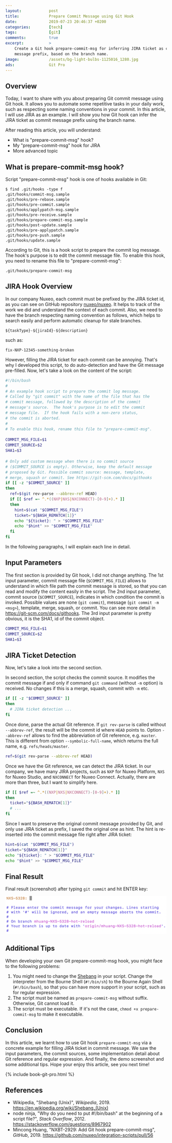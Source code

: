 ```yaml
---
layout:            post
title:             Prepare Commit Message using Git Hook
date:              2019-07-23 20:46:37 +0200
categories:        [tech]
tags:              [git]
comments:          true
excerpt:           >
    Create a Git hook prepare-commit-msg for inferring JIRA ticket as commit
    message prefix, based on the branch name.
image:             /assets/bg-light-bulbs-1125016_1280.jpg
ads:               Git Pro
---
```


## Overview

Today, I want to share with you about preparing Git commit message
using Git hook. It allows you to automate some repetitive tasks in your daily
work, such as respecting some naming conventions in your commit. In this
article, I will use JIRA as an example. I will show you how Git hook can infer
the JIRA ticket as commit message prefix using the branch name.

After reading this article, you will understand:

- What is "prepare-commit-msg" hook?
- My "prepare-commit-msg" hook for JIRA
- More advanced topic

## What is prepare-commit-msg hook?

Script "prepare-commit-msg" hook is one of hooks available in Git:

```
$ find .git/hooks -type f
.git/hooks/commit-msg.sample
.git/hooks/pre-rebase.sample
.git/hooks/pre-commit.sample
.git/hooks/applypatch-msg.sample
.git/hooks/pre-receive.sample
.git/hooks/prepare-commit-msg.sample
.git/hooks/post-update.sample
.git/hooks/pre-applypatch.sample
.git/hooks/pre-push.sample
.git/hooks/update.sample
```

According to Git, this is a hook script to prepare the commit log message.
The hook's purpose is to edit the commit message file. To enable this hook, you
need to rename this file to "prepare-commit-msg":

```
.git/hooks/prepare-commit-msg
```

## JIRA Hook Overview

In our company Nuxeo, each commit must be prefixed by the JIRA ticket id, as you
can see on GitHub repository [nuxeo/nuxeo](https://github.com/nuxeo/nuxeo). It
helps to track of the work we did and understand the context of each commit.
Also, we need to have the branch respecting naming convention as follows, which
helps to search easily and perform automatic cleanup for stale branches.

```
${taskType}-${jiraId}-${description}
```

such as:

```
fix-NXP-12345-something-broken
```

However, filling the JIRA ticket for each commit can be annoying. That's why I
developed this script, to do auto-detection and have the Git message pre-filled.
Now, let's take a look on the content of the script:

```sh
#!/bin/bash
#
# An example hook script to prepare the commit log message.
# Called by "git commit" with the name of the file that has the
# commit message, followed by the description of the commit
# message's source.  The hook's purpose is to edit the commit
# message file.  If the hook fails with a non-zero status,
# the commit is aborted.
#
# To enable this hook, rename this file to "prepare-commit-msg".

COMMIT_MSG_FILE=$1
COMMIT_SOURCE=$2
SHA1=$3

# Only add custom message when there is no commit source
# ($COMMIT_SOURCE is empty). Otherwise, keep the default message
# proposed by Git. Possible commit source: message, template,
# merge, squash or commit. See https://git-scm.com/docs/githooks
if [[ -z "$COMMIT_SOURCE" ]]
then
  ref=$(git rev-parse --abbrev-ref HEAD)
  if [[ $ref =~ ^.*((NXP|NXS|NXCONNECT)-[0-9]+).* ]]
  then
    hint=$(cat "$COMMIT_MSG_FILE")
    ticket="${BASH_REMATCH[1]}"
    echo "${ticket}: " > "$COMMIT_MSG_FILE"
    echo "$hint" >> "$COMMIT_MSG_FILE"
  fi
fi
```

In the following paragraphs, I will explain each line in detail.

## Input Parameters

The first section is provided by Git hook, I did not change anything. The 1st
input parameter, commit message file (`$COMMIT_MSG_FILE`) allows to understand
in which file path the commit message is stored, so that you can read and
modify the content easily in the script. The 2nd input parameter, commit source
(`$COMMIT_SOURCE`), indicates in which condition the commit is invoked. Possible
values are none (`git commit`), message (`git commit -m <msg>`), template,
merge, squash, or commit. You can see more detail in
<https://git-scm.com/docs/githooks>. The 3rd input parameter is pretty obvious,
it is the SHA1, id of the commit object.

```sh
COMMIT_MSG_FILE=$1
COMMIT_SOURCE=$2
SHA1=$3
```

## JIRA Ticket Detection

Now, let's take a look into the second section.

In second section, the script checks the commit source. It modifies the commit
message if and only if command `git command` (without `-m` option) is received.
No changes if this is a merge, squash, commit with `-m` etc.

```sh
if [[ -z "$COMMIT_SOURCE" ]]
then
  # JIRA ticket detection ...
fi
```

Once done, parse the actual Git reference. If `git rev-parse` is called without
`--abbrev-ref`, the result will be the commit id where `HEAD` points to. Option
`--abbrev-ref` allows to find the abbreviation of Git reference, e.g. `master`.
This is different from option `--symbolic-full-name`, which returns the full
name, e.g. `refs/heads/master`.

```sh
ref=$(git rev-parse --abbrev-ref HEAD)
```

Once we have the Git reference, we can detect the JIRA ticket. In our company,
we have many JIRA projects, such as `NXP` for Nuxeo Platform, `NXS` for Nuxeo
Studio, and `NXCONNECT` for Nuxeo Connect. Actually, there are more than three,
but I want to simplify here.

```sh
if [[ $ref =~ ^.*((NXP|NXS|NXCONNECT)-[0-9]+).* ]]
then
  ticket="${BASH_REMATCH[1]}"
  # ...
fi
```

Since I want to preserve the original commit message provided by Git, and only
use JIRA ticket as prefix, I saved the original one as hint. The hint is
re-inserted into the commit message file right after JIRA ticket:

```sh
hint=$(cat "$COMMIT_MSG_FILE")
ticket="${BASH_REMATCH[1]}"
echo "${ticket}: " > "$COMMIT_MSG_FILE"
echo "$hint" >> "$COMMIT_MSG_FILE"
```

## Final Result

Final result (screenshot) after typing `git commit` and hit ENTER key:

<img src="/assets/20190723-git-prepare-commit-msg-demo.png"
     alt="Git prepare-commit-msg hook demo">

## Additional Tips

When developing your own Git prepare-commit-msg hook, you might face to the
following problems:

1. You might need to change the [Shebang][shebang] in your script. Change the
   interpreter from the Bourne Shell (`#!/bin/sh`) to the Bourne Again Shell
   (`#!/bin/bash`), so that you can have more support in your script, such as
   for regular expression.
2. The script must be named as `prepare-commit-msg` without suffix. Otherwise,
   Git cannot load it.
3. The script must be executable. If it's not the case, `chmod +x
   prepare-commit-msg` to make it executable.

## Conclusion

In this article, we learnt how to use Git hook `prepare-commit-msg` via a
concrete example for filling JIRA ticket in commit message. We saw the input
parameters, the commit sources, some implementation detail about Git reference
and regular expression. And finally, the demo screenshot and some additional
tips. Hope your enjoy this article, see you next time!

{% include book-git-pro.html %}

## References

- Wikipedia, "Shebang (Unix)", _Wikipedia_, 2019.
  <https://en.wikipedia.org/wiki/Shebang_(Unix)>
- node ninja, "Why do you need to put #!/bin/bash" at the beginning of a script
  file?", _Stack Overflow_, 2012.
  <https://stackoverflow.com/questions/8967902>
- Mincong Huang, "NXBT-2929: Add Git hook prepare-commit-msg", _GitHub_, 2019.
  <https://github.com/nuxeo/integration-scripts/pull/56>

[shebang]: https://en.wikipedia.org/wiki/Shebang_(Unix)
